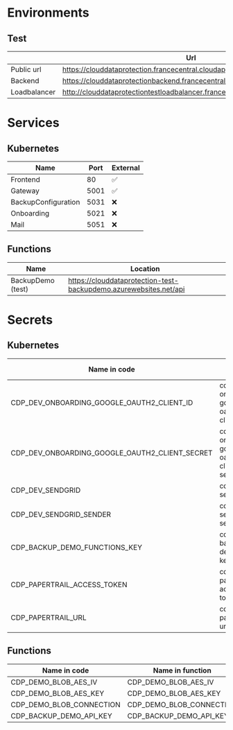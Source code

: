 # Environments

## Test

|           | Url   |
| ---           | ---   |
| Public url    | https://clouddataprotection.francecentral.cloudapp.azure.com/                |
| Backend       | https://clouddataprotectionbackend.francecentral.cloudapp.azure.com          |
| Loadbalancer  | http://clouddataprotectiontestloadbalancer.francecentral.cloudapp.azure.com/  |

# Services

## Kubernetes

| Name                  | Port  | External |
| -------------         | ----- | --- |
| Frontend              | 80    | ✅ |
| Gateway               | 5001  | ✅ |
| BackupConfiguration   | 5031  | ❌ |
| Onboarding            | 5021  | ❌ |
| Mail                  | 5051  | ❌ |

## Functions

| Name | Location   |
| ---  | ---        |
| BackupDemo (test) | https://clouddataprotection-test-backupdemo.azurewebsites.net/api |

# Secrets

## Kubernetes

| Name in code                                      | Name in k8s                                   |
| -------------                                     | -----                                         |
| CDP_DEV_ONBOARDING_GOOGLE_OAUTH2_CLIENT_ID        | cdp-onboarding-google-oauth2-client-id        |
| CDP_DEV_ONBOARDING_GOOGLE_OAUTH2_CLIENT_SECRET    | cdp-onboarding-google-oauth2-client-secret    |
| CDP_DEV_SENDGRID                                  | cdp-sendgrid                                  |
| CDP_DEV_SENDGRID_SENDER                           | cdp-sendgrid-sender                           |
| CDP_BACKUP_DEMO_FUNCTIONS_KEY                     | cdp-backup-demo-api-key                       |
| CDP_PAPERTRAIL_ACCESS_TOKEN                       | cdp-papertrail-access-token                   |
| CDP_PAPERTRAIL_URL                                | cdp-papertrail-url                            |

## Functions

| Name in code              | Name in function          |
| ---                       | ---                       |
| CDP_DEMO_BLOB_AES_IV      | CDP_DEMO_BLOB_AES_IV      |
| CDP_DEMO_BLOB_AES_KEY     | CDP_DEMO_BLOB_AES_KEY     |
| CDP_DEMO_BLOB_CONNECTION  | CDP_DEMO_BLOB_CONNECTION  |
| CDP_BACKUP_DEMO_API_KEY   | CDP_BACKUP_DEMO_API_KEY   |